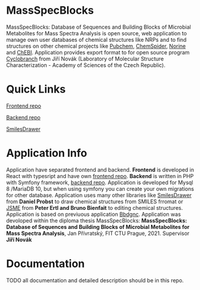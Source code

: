 # MassSpecBlocks
MassSpecBlocks: Database of Sequences and Building Blocks of Microbial Metabolites for Mass Spectra Analysis is open source, web application to manage own user databases of chemical structures like NRPs and to find structures on other chemical projects like [Pubchem](https://pubchem.ncbi.nlm.nih.gov), [ChemSpider](http://www.chemspider.com), [Norine](https://bioinfo.lifl.fr/norine/) and [ChEBI](https://www.ebi.ac.uk/chebi/downloadsForward.do). Application provides export format to for open source program [Cyclobranch](https://ms.biomed.cas.cz/cyclobranch/docs/html/) from Jiří Novák (Laboratory of Molecular Structure Characterization - Academy of Sciences of the Czech Republic).

# Quick Links

[Frontend repo](https://github.com/privrja/thesis-frontend-react)

[Backend repo](https://github.com/privrja/thesis)

[SmilesDrawer](https://github.com/privrja/smilesDrawer)

# Application Info
Application have separated frontend and backend. **Frontend** is developed in React with typesript and have own [frontend repo](https://github.com/privrja/thesis-frontend-react). **Backend** is written in PHP with Symfony framework, [backend repo](https://github.com/privrja/thesis). Application is developed for Mysql 8 /MariaDB 10, but when using symfony you can create your own migrations for other database. Application uses many other libraries like [SmilesDrawer](https://github.com/privrja/smilesDrawer) from **Daniel Probst** to draw chemical structures from SMILES frromat or [JSME](https://jsme-editor.github.io) from **Peter Ertl and Bruno Bienfait** to editing chemical structures. Application is based on previuous application [Bbdgnc](https://github.com/privrja/bbdgnc). Application was devoloped within the diploma thesis MassSpecBlocks: **MassSpecBlocks: Database of Sequences and Building Blocks of Microbial Metabolites for Mass Spectra Analysis**, Jan Přívratský, FIT CTU Prague, 2021. Supervisor **Jiří Novák**

# Documentation
TODO all documentation and detailed description should be in this repo.

